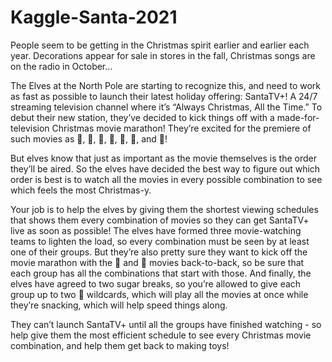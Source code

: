 # Kaggle-Santa-2021
People seem to be getting in the Christmas spirit earlier and earlier each year. Decorations appear for sale in stores in the fall, Christmas songs are on the radio in October…

The Elves at the North Pole are starting to recognize this, and need to work as fast as possible to launch their latest holiday offering: SantaTV+! A 24/7 streaming television channel where it’s “Always Christmas, All the Time.” To debut their new station, they’ve decided to kick things off with a made-for-television Christmas movie marathon! They’re excited for the premiere of such movies as 🎅, 🤶, 🦌, 🧝, 🎄, 🎁, and 🎀!

But elves know that just as important as the movie themselves is the order they’ll be aired. So the elves have decided the best way to figure out which order is best is to watch all the movies in every possible combination to see which feels the most Christmas-y.

Your job is to help the elves by giving them the shortest viewing schedules that shows them every combination of movies so they can get SantaTV+ live as soon as possible! The elves have formed three movie-watching teams to lighten the load, so every combination must be seen by at least one of their groups. But they’re also pretty sure they want to kick off the movie marathon with the 🎅 and 🤶 movies back-to-back, so be sure that each group has all the combinations that start with those. And finally, the elves have agreed to two sugar breaks, so you’re allowed to give each group up to two 🌟 wildcards, which will play all the movies at once while they’re snacking, which will help speed things along.

They can’t launch SantaTV+ until all the groups have finished watching - so help give them the most efficient schedule to see every Christmas movie combination, and help them get back to making toys!
